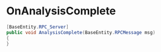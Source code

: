 <Badge type="danger" text="Carbon Compatible"/><Badge type="warning" text="Oxide Compatible"/>
# OnAnalysisComplete
```csharp
[BaseEntity.RPC_Server]
public void AnalysisComplete(BaseEntity.RPCMessage msg)
{
}

```
